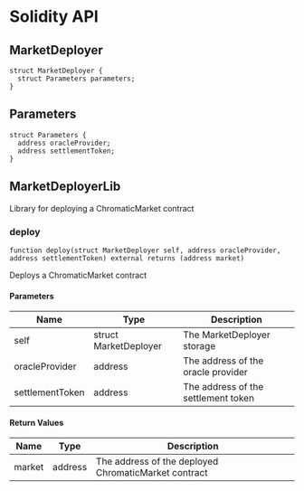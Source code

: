 # Solidity API

## MarketDeployer

```solidity
struct MarketDeployer {
  struct Parameters parameters;
}
```

## Parameters

```solidity
struct Parameters {
  address oracleProvider;
  address settlementToken;
}
```

## MarketDeployerLib

Library for deploying a ChromaticMarket contract

### deploy

```solidity
function deploy(struct MarketDeployer self, address oracleProvider, address settlementToken) external returns (address market)
```

Deploys a ChromaticMarket contract

#### Parameters

| Name | Type | Description |
| ---- | ---- | ----------- |
| self | struct MarketDeployer | The MarketDeployer storage |
| oracleProvider | address | The address of the oracle provider |
| settlementToken | address | The address of the settlement token |

#### Return Values

| Name | Type | Description |
| ---- | ---- | ----------- |
| market | address | The address of the deployed ChromaticMarket contract |

